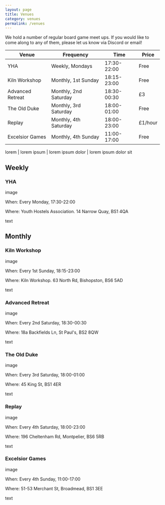 ```yaml
---
layout: page
title: Venues
category: venues
permalink: /venues
---
```


We hold a number of regular board game meet ups. If you would like to come along to any of them, please let us know via Discord or email!

Venue            |  Frequency              |  Time          |  Price
---------------  |---------------------    |----------------|--------
YHA              |  Weekly, Mondays        |  17:30-22:00   |  Free
Kiln Workshop    |  Monthly, 1st Sunday    |  18:15-23:00   | Free
Advanced Retreat  |  Monthly, 2nd Saturday |  18:30-00:30    |£3
The Old Duke     |   Monthly, 3rd Saturday | 18:00-01:00     | Free
Replay            | Monthly, 4th Saturday   |  18:00-23:00   | £1/hour
Excelsior Games | Monthly, 4th Sunday       | 11:00-17:00   | Free



lorem                 | lorem ipsum           | lorem ipsum dolor     | lorem ipsum dolor sit

## __Weekly__

### __YHA__
  
  image

When: Every Monday, 17:30-22:00

Where: Youth Hostels Association. 14 Narrow Quay, BS1 4QA

text

## __Monthly__

### __Kiln Workshop__
  
  image

When: Every 1st Sunday, 18:15-23:00

Where: Kiln Workshop. 63 North Rd, Bishopston, BS6 5AD
  
  text

### __Advanced Retreat__

  image

When: Every 2nd Saturday, 18:30-00:30

Where: 18a Backfields Ln, St Paul's, BS2 8QW
  
  text

### __The Old Duke__

  image

When: Every 3rd Saturday, 18:00-01:00

Where: 45 King St, BS1 4ER
  
  text

### __Replay__

  image

When: Every 4th Saturday, 18:00-23:00

Where: 196 Cheltenham Rd, Montpelier, BS6 5RB
  
  text

### __Excelsior Games__

  image

When: Every 4th Sunday, 11:00-17:00

Where: 51-53 Merchant St, Broadmead, BS1 3EE

text
